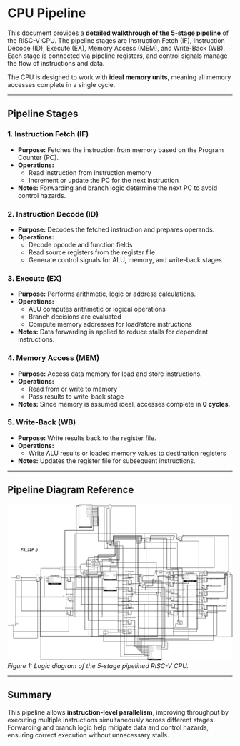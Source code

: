 # CPU Pipeline

This document provides a **detailed walkthrough of the 5-stage pipeline** of the RISC-V CPU. The pipeline stages are Instruction Fetch (IF), Instruction Decode (ID), Execute (EX), Memory Access (MEM), and Write-Back (WB). Each stage is connected via pipeline registers, and control signals manage the flow of instructions and data.

The CPU is designed to work with **ideal memory units**, meaning all memory accesses complete in a single cycle.

---

## Pipeline Stages

### 1. Instruction Fetch (IF)
- **Purpose:** Fetches the instruction from memory based on the Program Counter (PC).  
- **Operations:**
  - Read instruction from instruction memory
  - Increment or update the PC for the next instruction
- **Notes:** Forwarding and branch logic determine the next PC to avoid control hazards.  

### 2. Instruction Decode (ID)
- **Purpose:** Decodes the fetched instruction and prepares operands.  
- **Operations:**
  - Decode opcode and function fields
  - Read source registers from the register file
  - Generate control signals for ALU, memory, and write-back stages

### 3. Execute (EX)
- **Purpose:** Performs arithmetic, logic or address calculations.  
- **Operations:**
  - ALU computes arithmetic or logical operations
  - Branch decisions are evaluated
  - Compute memory addresses for load/store instructions
- **Notes:** Data forwarding is applied to reduce stalls for dependent instructions.  

### 4. Memory Access (MEM)
- **Purpose:** Access data memory for load and store instructions.  
- **Operations:**
  - Read from or write to memory
  - Pass results to write-back stage
- **Notes:** Since memory is assumed ideal, accesses complete in **0 cycles**.  

### 5. Write-Back (WB)
- **Purpose:** Write results back to the register file.  
- **Operations:**
  - Write ALU results or loaded memory values to destination registers
- **Notes:** Updates the register file for subsequent instructions.  

---

## Pipeline Diagram Reference
![CPU Logic Diagram](../../assets/cpu_logic_diagram.png)  
*Figure 1: Logic diagram of the 5-stage pipelined RISC-V CPU.*

---

## Summary

This pipeline allows **instruction-level parallelism**, improving throughput by executing multiple instructions simultaneously across different stages. Forwarding and branch logic help mitigate data and control hazards, ensuring correct execution without unnecessary stalls.
